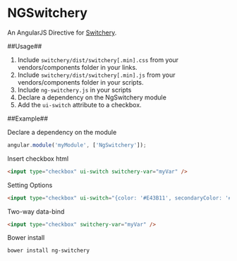 NGSwitchery
===========

An AngularJS Directive for [Switchery](http://abpetkov.github.io/switchery/).

##Usage##

1. Include `switchery/dist/switchery[.min].css` from your vendors/components folder in your links.
2. Include `switchery/dist/switchery[.min].js` from your vendors/components folder in your scripts.
3. Include `ng-switchery.js` in your scripts
4. Declare a dependency on the NgSwitchery module
5. Add the `ui-switch` attribute to a checkbox.

##Example##

Declare a dependency on the module
```javascript
angular.module('myModule', ['NgSwitchery']);
```

Insert checkbox html
```html
<input type="checkbox" ui-switch switchery-var="myVar" />
```

Setting Options
```html
<input type="checkbox" ui-switch="{color: '#E43B11', secondaryColor: '#F89279'}" />
```

Two-way data-bind
```html
<input type="checkbox" switchery-var="myVar" />
```


Bower install
```
bower install ng-switchery
```
